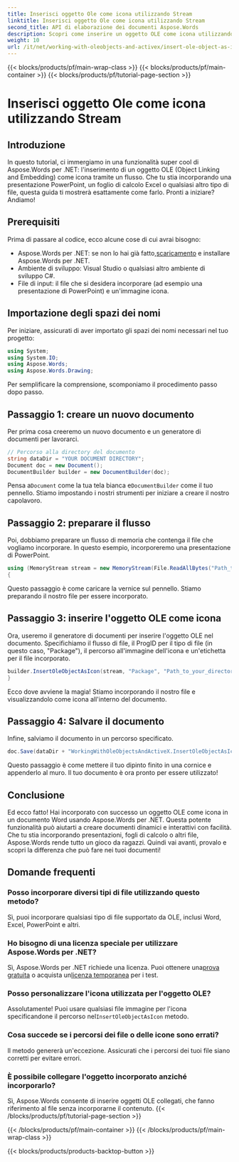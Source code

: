 ```yaml
---
title: Inserisci oggetto Ole come icona utilizzando Stream
linktitle: Inserisci oggetto Ole come icona utilizzando Stream
second_title: API di elaborazione dei documenti Aspose.Words
description: Scopri come inserire un oggetto OLE come icona utilizzando un flusso con Aspose.Words per .NET in questo tutorial dettagliato e passo dopo passo.
weight: 10
url: /it/net/working-with-oleobjects-and-activex/insert-ole-object-as-icon-using-stream/
---
```


{{< blocks/products/pf/main-wrap-class >}}
{{< blocks/products/pf/main-container >}}
{{< blocks/products/pf/tutorial-page-section >}}

# Inserisci oggetto Ole come icona utilizzando Stream

## Introduzione

In questo tutorial, ci immergiamo in una funzionalità super cool di Aspose.Words per .NET: l'inserimento di un oggetto OLE (Object Linking and Embedding) come icona tramite un flusso. Che tu stia incorporando una presentazione PowerPoint, un foglio di calcolo Excel o qualsiasi altro tipo di file, questa guida ti mostrerà esattamente come farlo. Pronti a iniziare? Andiamo!

## Prerequisiti

Prima di passare al codice, ecco alcune cose di cui avrai bisogno:

-  Aspose.Words per .NET: se non lo hai già fatto,[scaricamento](https://releases.aspose.com/words/net/) e installare Aspose.Words per .NET.
- Ambiente di sviluppo: Visual Studio o qualsiasi altro ambiente di sviluppo C#.
- File di input: il file che si desidera incorporare (ad esempio una presentazione di PowerPoint) e un'immagine icona.

## Importazione degli spazi dei nomi

Per iniziare, assicurati di aver importato gli spazi dei nomi necessari nel tuo progetto:

```csharp
using System;
using System.IO;
using Aspose.Words;
using Aspose.Words.Drawing;
```

Per semplificare la comprensione, scomponiamo il procedimento passo dopo passo.

## Passaggio 1: creare un nuovo documento

Per prima cosa creeremo un nuovo documento e un generatore di documenti per lavorarci.

```csharp
// Percorso alla directory del documento
string dataDir = "YOUR DOCUMENT DIRECTORY";
Document doc = new Document();
DocumentBuilder builder = new DocumentBuilder(doc);
```

 Pensa a`Document` come la tua tela bianca e`DocumentBuilder` come il tuo pennello. Stiamo impostando i nostri strumenti per iniziare a creare il nostro capolavoro.

## Passaggio 2: preparare il flusso

Poi, dobbiamo preparare un flusso di memoria che contenga il file che vogliamo incorporare. In questo esempio, incorporeremo una presentazione di PowerPoint.

```csharp
using (MemoryStream stream = new MemoryStream(File.ReadAllBytes("Path_to_your_directory/Presentation.pptx")))
{
```

Questo passaggio è come caricare la vernice sul pennello. Stiamo preparando il nostro file per essere incorporato.

## Passaggio 3: inserire l'oggetto OLE come icona

Ora, useremo il generatore di documenti per inserire l'oggetto OLE nel documento. Specifichiamo il flusso di file, il ProgID per il tipo di file (in questo caso, "Package"), il percorso all'immagine dell'icona e un'etichetta per il file incorporato.

```csharp
builder.InsertOleObjectAsIcon(stream, "Package", "Path_to_your_directory/Logo icon.ico", "My embedded file");
}
```

Ecco dove avviene la magia! Stiamo incorporando il nostro file e visualizzandolo come icona all'interno del documento.

## Passaggio 4: Salvare il documento

Infine, salviamo il documento in un percorso specificato.

```csharp
doc.Save(dataDir + "WorkingWithOleObjectsAndActiveX.InsertOleObjectAsIconUsingStream.docx");
```

Questo passaggio è come mettere il tuo dipinto finito in una cornice e appenderlo al muro. Il tuo documento è ora pronto per essere utilizzato!

## Conclusione

Ed ecco fatto! Hai incorporato con successo un oggetto OLE come icona in un documento Word usando Aspose.Words per .NET. Questa potente funzionalità può aiutarti a creare documenti dinamici e interattivi con facilità. Che tu stia incorporando presentazioni, fogli di calcolo o altri file, Aspose.Words rende tutto un gioco da ragazzi. Quindi vai avanti, provalo e scopri la differenza che può fare nei tuoi documenti!

## Domande frequenti

### Posso incorporare diversi tipi di file utilizzando questo metodo?
Sì, puoi incorporare qualsiasi tipo di file supportato da OLE, inclusi Word, Excel, PowerPoint e altri.

### Ho bisogno di una licenza speciale per utilizzare Aspose.Words per .NET?
 Sì, Aspose.Words per .NET richiede una licenza. Puoi ottenere una[prova gratuita](https://releases.aspose.com/) o acquista un[licenza temporanea](https://purchase.aspose.com/temporary-license/) per i test.

### Posso personalizzare l'icona utilizzata per l'oggetto OLE?
 Assolutamente! Puoi usare qualsiasi file immagine per l'icona specificandone il percorso nel`InsertOleObjectAsIcon` metodo.

### Cosa succede se i percorsi dei file o delle icone sono errati?
Il metodo genererà un'eccezione. Assicurati che i percorsi dei tuoi file siano corretti per evitare errori.

### È possibile collegare l'oggetto incorporato anziché incorporarlo?
Sì, Aspose.Words consente di inserire oggetti OLE collegati, che fanno riferimento al file senza incorporarne il contenuto.
{{< /blocks/products/pf/tutorial-page-section >}}

{{< /blocks/products/pf/main-container >}}
{{< /blocks/products/pf/main-wrap-class >}}

{{< blocks/products/products-backtop-button >}}

